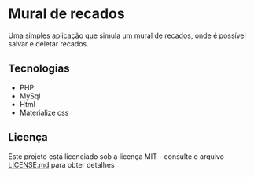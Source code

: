 # Mural de recados
 Uma simples aplicação que simula um mural de recados, onde é possível salvar e deletar recados.
 
## Tecnologias
 
 * PHP
 * MySql
 * Html
 * Materialize css
 
## Licença

Este projeto está licenciado sob a licença MIT - consulte o arquivo [LICENSE.md](https://github.com/NionBr/mural-de-recados/blob/master/LICENSE) para obter detalhes
